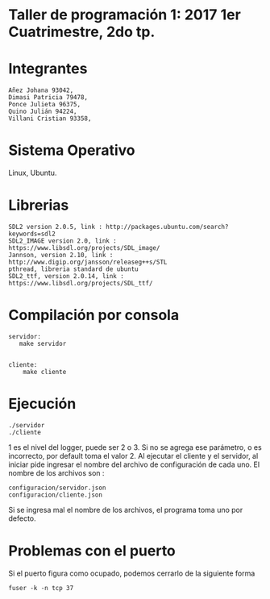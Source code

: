 #  Taller de programación 1: 2017 1er Cuatrimestre, 2do tp.
#  Integrantes 
    Añez Johana 93042,
    Dimasi Patricia 79478,
    Ponce Julieta 96375,
    Quino Julián 94224,
    Villani Cristian 93358,

# Sistema Operativo 
  Linux, Ubuntu.
  
# Librerias
    SDL2 version 2.0.5, link : http://packages.ubuntu.com/search?keywords=sdl2
    SDL2_IMAGE version 2.0, link : https://www.libsdl.org/projects/SDL_image/
    Jannson, version 2.10, link : http://www.digip.org/jansson/releaseg++s/STL
    pthread, libreria standard de ubuntu
    SDL2_ttf, version 2.0.14, link : https://www.libsdl.org/projects/SDL_ttf/
# Compilación por consola
    servidor:
       make servidor

    
    cliente:
        make cliente
# Ejecución
    ./servidor
    ./cliente
    
1 es el nivel del logger, puede ser 2 o 3.
Si no se agrega ese parámetro, o es incorrecto, por default toma el valor 2.
Al ejecutar el cliente y el servidor, al iniciar pide ingresar el nombre del archivo de configuración de cada uno.
El nombre de los archivos son :

    configuracion/servidor.json
    configuracion/cliente.json

Si se ingresa mal el nombre de los archivos, el programa toma uno por defecto.

# Problemas con el puerto
Si el puerto figura como ocupado, podemos cerrarlo de la siguiente forma

    fuser -k -n tcp 37
